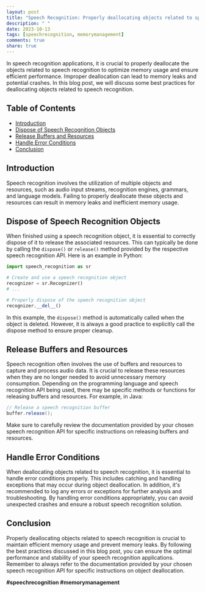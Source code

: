 ```yaml
---
layout: post
title: "Speech Recognition: Properly deallocating objects related to speech recognition"
description: " "
date: 2023-10-13
tags: [speechrecognition, memorymanagement]
comments: true
share: true
---
```


In speech recognition applications, it is crucial to properly deallocate the objects related to speech recognition to optimize memory usage and ensure efficient performance. Improper deallocation can lead to memory leaks and potential crashes. In this blog post, we will discuss some best practices for deallocating objects related to speech recognition.

## Table of Contents
- [Introduction](#introduction)
- [Dispose of Speech Recognition Objects](#dispose-of-speech-recognition-objects)
- [Release Buffers and Resources](#release-buffers-and-resources)
- [Handle Error Conditions](#handle-error-conditions)
- [Conclusion](#conclusion)

## Introduction
Speech recognition involves the utilization of multiple objects and resources, such as audio input streams, recognition engines, grammars, and language models. Failing to properly deallocate these objects and resources can result in memory leaks and inefficient memory usage.

## Dispose of Speech Recognition Objects
When finished using a speech recognition object, it is essential to correctly dispose of it to release the associated resources. This can typically be done by calling the `dispose()` or `release()` method provided by the respective speech recognition API. Here is an example in Python:

```python
import speech_recognition as sr

# Create and use a speech recognition object
recognizer = sr.Recognizer()
# ...

# Properly dispose of the speech recognition object
recognizer.__del__()
```

In this example, the `dispose()` method is automatically called when the object is deleted. However, it is always a good practice to explicitly call the dispose method to ensure proper cleanup.

## Release Buffers and Resources
Speech recognition often involves the use of buffers and resources to capture and process audio data. It is crucial to release these resources when they are no longer needed to avoid unnecessary memory consumption. Depending on the programming language and speech recognition API being used, there may be specific methods or functions for releasing buffers and resources. For example, in Java:

```java
// Release a speech recognition buffer
buffer.release();
```

Make sure to carefully review the documentation provided by your chosen speech recognition API for specific instructions on releasing buffers and resources.

## Handle Error Conditions
When deallocating objects related to speech recognition, it is essential to handle error conditions properly. This includes catching and handling exceptions that may occur during object deallocation. In addition, it's recommended to log any errors or exceptions for further analysis and troubleshooting. By handling error conditions appropriately, you can avoid unexpected crashes and ensure a robust speech recognition solution.

## Conclusion
Properly deallocating objects related to speech recognition is crucial to maintain efficient memory usage and prevent memory leaks. By following the best practices discussed in this blog post, you can ensure the optimal performance and stability of your speech recognition applications. Remember to always refer to the documentation provided by your chosen speech recognition API for specific instructions on object deallocation.

**#speechrecognition #memorymanagement**